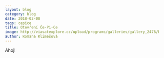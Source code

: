 ```yaml
---
layout: blog
category: blog
date: 2018-02-08
tags: cepice
title: Otevření Če-Pi-Ce
image: http://viasatexplore.cz/upload/programs/galleries/gallery_2476/big/793fa0785ee240833c1bcbd85ccebe13.jpg
author: Romana Klimešová
---
```


Ahoj!
